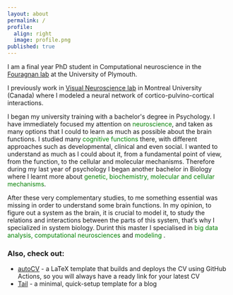 ```yaml
---
layout: about
permalink: /
profile:
  align: right
  image: profile.png
published: true
---
```


I am a final year PhD student in Computational neuroscience in the [Fouragnan lab](https://www.elsa-fouragnan.com/) at the University of Plymouth.


I previously work in [Visual Neuroscience lab](https://www.opto.umontreal.ca/neurosciences/)
in Montreal University (Canada) where I modeled a neural network of cortico-pulvino-cortical interactions.


I began my university training with a bachelor's degree in Psychology. I have immediately focused my attention on <font color="green">neuroscience</font>, and taken as many options that I could to learn as much as possible about the brain functions. I studied many <font color="green">cognitive functions</font> there, with different approaches such as developmental, clinical and even social. I wanted to understand as much as I could about it, from a fundamental point of view, from the function, to the cellular and molecular mechanisms. Therefore during my last year of psychology I began another bachelor in Biology where I learnt more about <font color="green"> genetic, biochemistry, molecular and cellular mechanisms</font>. 

After these very complementary studies, to me something essential was missing in order to understand some brain functions. In my opinion, to figure out a system as the brain, it is crucial to model it, to study the relations and interactions between the parts of this system, that’s why I specialized in system biology. Durint this master I specialised in <font color="green"> big data analysis, computational neurosciences </font> and <font color="green"> modeling </font>.


### Also, check out:

- [autoCV](https://github.com/jitinnair1/autocv) - a LaTeX template that builds and deploys the CV using GitHub Actions, so you will always have a ready link for your latest CV
- [Tail](https://github.com/jitinnair1/tail) - a minimal, quick-setup template for a blog
